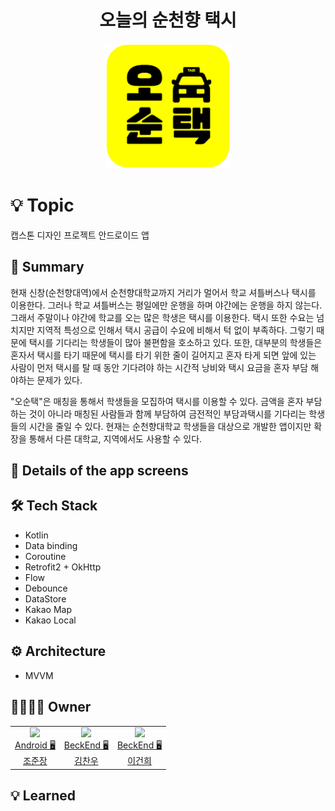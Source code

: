 <h1 align="center">오늘의 순천향 택시</h1>

<p align="center"><img src="ost_logo.png" width="200" height="200"/></p>


# 💡 Topic
캡스톤 디자인 프로젝트 안드로이드 앱


## 📝 Summary
현재 신창(순천향대역)에서 순천향대학교까지 거리가 멀어서 학교 셔틀버스나 택시를 이용한다. 그러나 학교 셔틀버스는 평일에만 운행을 하며 야간에는 운행을 하지 않는다. 그래서 주말이나 야간에 학교를 오는 많은 학생은 택시를 이용한다. 택시 또한 수요는 넘치지만 지역적 특성으로 인해서 택시 공급이 수요에 비해서 턱 없이 부족하다. 그렇기 때문에 택시를 기다리는 학생들이 많아 불편함을 호소하고 있다. 또한, 대부분의 학생들은 혼자서 택시를 타기 때문에 택시를 타기 위한 줄이 길어지고 혼자 타게 되면 앞에 있는 사람이 먼저 택시를 탈 때 동안 기다려야 하는 시간적 낭비와 택시 요금을 혼자 부담 해야하는 문제가 있다.

"오순택"은 매칭을 통해서 학생들을 모집하여 택시를 이용할 수 있다. 금액을 혼자 부담하는 것이 아니라 매칭된 사람들과 함께 부담하여 금전적인 부담과택시를 기다리는 학생들의 시간을 줄일 수 있다. 현재는 순천향대학교 학생들을 대상으로 개발한 앱이지만 확장을 통해서 다른 대학교, 지역에서도 사용할 수 있다.

## 📖 Details of the app screens


## 🛠️ ****Tech Stack****

- Kotlin
- Data binding
- Coroutine
- Retrofit2 + OkHttp
- Flow
- Debounce
- DataStore
- Kakao Map
- Kakao Local

## ⚙️ Architecture

- MVVM

## 👨‍👩‍👧‍👦 Owner

<table>

  <td align=center>
  <a href="https://github.com/junjange">
  <img src="https://avatars.githubusercontent.com/u/69571848?v=4" width="100px"  />
  <br/>
  Android 🖥
  <br/>
  조준장
  </a>
  </td>
 
  <td align=center>
  <a href="https://github.com/chanu2">
  <img src="https://avatars.githubusercontent.com/u/96942183?v=4" width="100px"  />
  <br/>
  BeckEnd 🖥
  <br/>
  김찬우
  </a>
  </td>
  
  <td align=center>
  <a href="https://github.com/GeonHui2">
  <img src="https://avatars.githubusercontent.com/u/92250144?v=4" width="100px"  />
  <br/>
  BeckEnd 🖥
  <br/>
  이건희
  </a>
  </td>
  
</tr>
 
  
</table>


## 💡 ****Learned****





